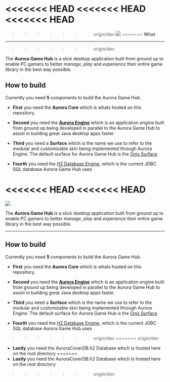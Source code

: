 <<<<<<< HEAD
<<<<<<< HEAD
<<<<<<< HEAD
=======
>>>>>>> origin/dev
![](https://raw.github.com/sguergachi/AuroraGameHub/dev/AuroraGameHub_pic.png)
=======
**What**
------------
>>>>>>> origin/dev

The **Aurora Game Hub** is a slick desktop application
built from ground up to enable PC gamers to better *manage*, *play* and *experience* their entire game library in the best way possible.



**How to build**
------------

Currently you need **5** components to build the Aurora Game Hub.

- **First** you need the **Aurora Core** which is whats hosted on this repository.

- **Second** you need the **[Aurora Engine](https://github.com/sguergachi/AuroraEngine)** which is an application engine built from ground up being developed in parallel to the Aurora Game Hub to assist in building great Java desktop apps faster.

- **Third** you need a **Surface** which is the name we use to refer to the modular and customizable skin being implemented through Aurora Engine. The default surface for Aurora Game Hub is the [Onix Surface](https://github.com/sguergachi/OnixSurface "Onix Surface")

- **Fourth** you need the [H2 Database Engine](http://h2database.com "H2 Database Engine"), which is the current JDBC SQL database Aurora Game Hub uses

<<<<<<< HEAD
<<<<<<< HEAD
=======
![](https://raw.github.com/sguergachi/AuroraGameHub/dev/AuroraGameHub_pic.png)

The **Aurora Game Hub** is a slick desktop application
built from ground up to enable PC gamers to better *manage*, *play* and *experience* their entire game library in the best way possible.


--------------------------------------------------------------

**How to build**
------------

Currently you need **5** components to build the Aurora Game Hub.

- **First** you need the **Aurora Core** which is whats hosted on this repository.

- **Second** you need the **[Aurora Engine](https://github.com/sguergachi/AuroraEngine)** which is an application engine built from ground up being developed in parallel to the Aurora Game Hub to assist in building great Java desktop apps faster.

- **Third** you need a **Surface** which is the name we use to refer to the modular and customizable skin being implemented through Aurora Engine. The default surface for Aurora Game Hub is the [Onix Surface](https://github.com/sguergachi/OnixSurface "Onix Surface")

- **Fourth** you need the [H2 Database Engine](http://h2database.com "H2 Database Engine"), which is the current JDBC SQL database Aurora Game Hub uses

>>>>>>> origin/dev
=======
>>>>>>> origin/dev
- **Lastly** you need the AuroraCoverDB.h2 Database which is hosted here on the root directory
=======
- **Lastly** you need the AuroraCoverDB.h2 Database which is hosted here on the root directory
>>>>>>> origin/dev
